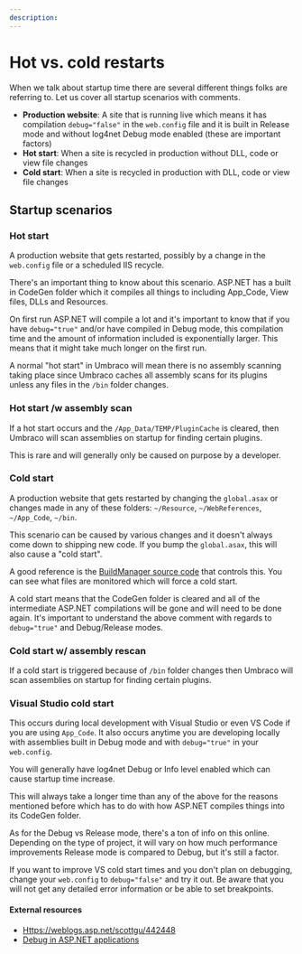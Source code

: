 ```yaml
---
description: 
---
```


# Hot vs. cold restarts

When we talk about startup time there are several different things folks are referring to. Let us cover all startup scenarios with comments.

* **Production website**: A site that is running live which means it has compilation `debug="false"` in the `web.config` file and it is built in Release mode and without log4net Debug mode enabled (these are important factors)
* **Hot start**: When a site is recycled in production without DLL, code or view file changes
* **Cold start**: When a site is recycled in production with DLL, code or view file changes

## Startup scenarios

### Hot start
A production website that gets restarted, possibly by a change in the `web.config` file or a scheduled IIS recycle.

There's an important thing to know about this scenario. ASP.NET has a built in CodeGen folder which it compiles all things to including App_Code, View files, DLLs and Resources.

On first run ASP.NET will compile a lot and it's important to know that if you have `debug="true"` and/or have compiled in Debug mode, this compilation time and the amount of information included is exponentially larger. This means that it might take much longer on the first run.

A normal "hot start" in Umbraco will mean there is no assembly scanning taking place since Umbraco caches all assembly scans for its plugins unless any files in the `/bin` folder changes.

### Hot start /w assembly scan

If a hot start occurs and the `/App_Data/TEMP/PluginCache` is cleared, then Umbraco will scan assemblies on startup for finding certain plugins.

This is rare and will generally only be caused on purpose by a developer.

### Cold start

A production website that gets restarted by changing the `global.asax` or changes made in any of these folders: `~/Resource`, `~/WebReferences`, `~/App_Code`, `~/bin`.

This scenario can be caused by various changes and it doesn't always come down to shipping new code. If you bump the `global.asax`, this will also cause a "cold start".

A good reference is the [BuildManager source code](https://referencesource.microsoft.com/#System.Web/Compilation/BuildManager.cs,577) that controls this. You can see what files are monitored which will force a cold start.

A cold start means that the CodeGen folder is cleared and all of the intermediate ASP.NET compilations will be gone and will need to be done again. It's important to understand the above comment with regards to `debug="true"` and Debug/Release modes.

### Cold start w/ assembly rescan

If a cold start is triggered because of `/bin` folder changes then Umbraco will scan assemblies on startup for finding certain plugins.

### Visual Studio cold start

This occurs during local development with Visual Studio or even VS Code if you are using `App_Code`. It also occurs anytime you are developing locally with assemblies built in Debug mode and with `debug="true"` in your `web.config`.

You will generally have log4net Debug or Info level enabled which can cause startup time increase.

This will always take a longer time than any of the above for the reasons mentioned before which has to do with how ASP.NET compiles things into its CodeGen folder.

As for the Debug vs Release mode, there's a ton of info on this online. Depending on the type of project, it will vary on how much performance improvements Release mode is compared to Debug, but it's still a factor.

If you want to improve VS cold start times and you don't plan on debugging, change your `web.config` to `debug="false"` and try it out. Be aware that you will not get any detailed error information or be able to set breakpoints.

#### External resources

* [Https://weblogs.asp.net/scottgu/442448](https://weblogs.asp.net/scottgu/442448)
* [Debug in ASP.NET applications](https://blogs.msdn.microsoft.com/prashant_upadhyay/2011/07/14/why-debugfalse-in-asp-net-applications-in-production-environment/)